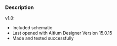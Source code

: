 ### Description

v1.0:
- Included schematic
- Last opened with Altium Designer Version 15.0.15
- Made and tested successfully


